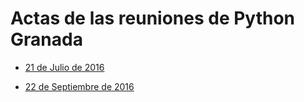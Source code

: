 # Actas de las reuniones de Python Granada

- [21 de Julio de 2016](https://github.com/PythonGranada/organization/blob/master/2016-07-21-reunion.md)

- [22 de Septiembre de 2016](https://github.com/PythonGranada/organization/blob/master/2016-09-22-reunion.md)

